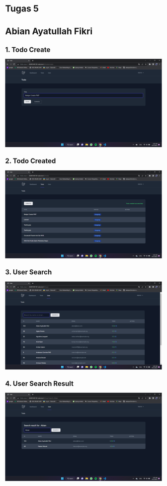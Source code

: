 # Tugas 5
# Abian Ayatullah Fikri

## 1. Todo Create
![Alt text](screenshot/tugas5/TodoCreate.png)

## 2. Todo Created
![Alt text](screenshot/tugas5/TodoCreated.png)

## 3. User Search
![Alt text](screenshot/tugas5/TodoSearch.png)

## 4. User Search Result
![Alt text](screenshot/tugas5/TodoResult.png)